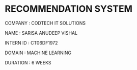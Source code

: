 # RECOMMENDATION SYSTEM
COMPANY : CODTECH IT SOLUTIONS

NAME : SARISA ANUDEEP VISHAL 

INTERN ID : CT06DF1972

DOMAIN : MACHINE LEARNING

DURATION : 6 WEEKS
